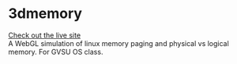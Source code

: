 3dmemory
========
[Check out the live site](mattshrider.github.io/3dmemory)  
A WebGL simulation of linux memory paging and physical vs logical memory.  For GVSU OS class.
